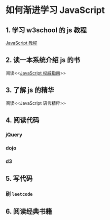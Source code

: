 # 如何渐进学习 JavaScript

## 1. 学习 w3school 的 js 教程
[JavaScript 教程](https://www.w3school.com.cn/js/index.asp)


## 2. 读一本系统介绍 js 的书

阅读<<[JavaScript 权威指南](https://js.okten.cn/)>>

## 3. 了解 js 的精华

阅读<<JavaScript 语言精粹>>

## 4. 阅读代码
### jQuery
### dojo
### d3
## 5. 写代码

### 刷 `leetcode`

## 6. 阅读经典书籍
